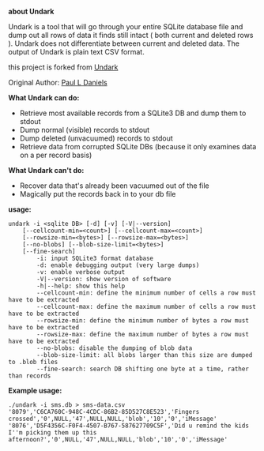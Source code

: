 **about Undark**

Undark is a tool that will go through your entire SQLite database file and dump out all rows of data it finds still intact ( both current and deleted rows ). Undark does not differentiate between current and deleted data. The output of Undark is plain text CSV format.

this project is forked from [Undark](http://pldaniels.com/undark/)

Original Author: [Paul L Daniels](mailto:pldaniels@pldaniels.com)

**What Undark can do:**
- Retrieve most available records from a SQLite3 DB and dump them to stdout
- Dump normal (visible) records to stdout
- Dump deleted (unvacuumed) records to stdout
- Retrieve data from corrupted SQLite DBs (because it only examines data on a per record basis)

**What Undark can't do:**
- Recover data that's already been vacuumed out of the file
- Magically put the records back in to your db file
 
**usage:**
```
undark -i <sqlite DB> [-d] [-v] [-V|--version]
	[--cellcount-min=<count>] [--cellcount-max=<count>] 
	[--rowsize-min=<bytes>] [--rowsize-max=<bytes>]
	[--no-blobs] [--blob-size-limit=<bytes>]
	[--fine-search]
        -i: input SQLite3 format database
        -d: enable debugging output (very large dumps)
        -v: enable verbose output
        -V|--version: show version of software
        -h|--help: show this help
        --cellcount-min: define the minimum number of cells a row must have to be extracted
        --cellcount-max: define the maximum number of cells a row must have to be extracted
        --rowsize-min: define the minimum number of bytes a row must have to be extracted
        --rowsize-max: define the maximum number of bytes a row must have to be extracted
        --no-blobs: disable the dumping of blob data
        --blob-size-limit: all blobs larger than this size are dumped to .blob files
        --fine-search: search DB shifting one byte at a time, rather than records
```

**Example usage:**
```
./undark -i sms.db > sms-data.csv
'8079','C6CA760C-948C-4CDC-86B2-85D527C8E523','Fingers crossed','0',NULL,'47',NULL,NULL,'blob','10','0','iMessage'
'8076','D5F4356C-F0F4-4507-B767-587627709C5F','Did u remind the kids I''m picking them up this afternoon?','0',NULL,'47',NULL,NULL,'blob','10','0','iMessage'
```
